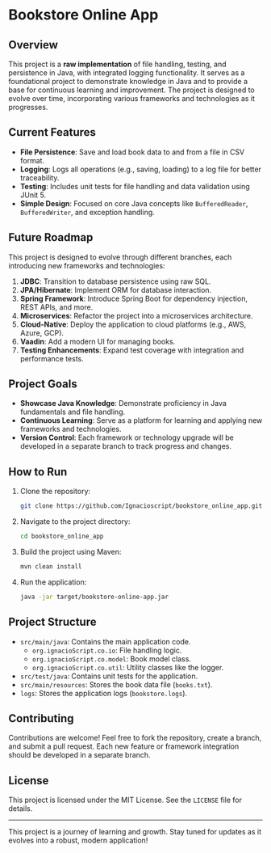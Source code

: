 # Bookstore Online App

## Overview
This project is a **raw implementation** of file handling, testing, and persistence in Java, with integrated logging functionality. It serves as a foundational project to demonstrate knowledge in Java and to provide a base for continuous learning and improvement. The project is designed to evolve over time, incorporating various frameworks and technologies as it progresses.

## Current Features
- **File Persistence**: Save and load book data to and from a file in CSV format.
- **Logging**: Logs all operations (e.g., saving, loading) to a log file for better traceability.
- **Testing**: Includes unit tests for file handling and data validation using JUnit 5.
- **Simple Design**: Focused on core Java concepts like `BufferedReader`, `BufferedWriter`, and exception handling.

## Future Roadmap
This project is designed to evolve through different branches, each introducing new frameworks and technologies:
1. **JDBC**: Transition to database persistence using raw SQL.
2. **JPA/Hibernate**: Implement ORM for database interaction.
3. **Spring Framework**: Introduce Spring Boot for dependency injection, REST APIs, and more.
4. **Microservices**: Refactor the project into a microservices architecture.
5. **Cloud-Native**: Deploy the application to cloud platforms (e.g., AWS, Azure, GCP).
6. **Vaadin**: Add a modern UI for managing books.
7. **Testing Enhancements**: Expand test coverage with integration and performance tests.

## Project Goals
- **Showcase Java Knowledge**: Demonstrate proficiency in Java fundamentals and file handling.
- **Continuous Learning**: Serve as a platform for learning and applying new frameworks and technologies.
- **Version Control**: Each framework or technology upgrade will be developed in a separate branch to track progress and changes.

## How to Run
1. Clone the repository:
   ```bash
   git clone https://github.com/Ignacioscript/bookstore_online_app.git
   ```
2. Navigate to the project directory:
   ```bash
   cd bookstore_online_app
   ```
3. Build the project using Maven:
   ```bash
   mvn clean install
   ```
4. Run the application:
   ```bash
   java -jar target/bookstore-online-app.jar
   ```

## Project Structure
- `src/main/java`: Contains the main application code.
  - `org.ignacioScript.co.io`: File handling logic.
  - `org.ignacioScript.co.model`: Book model class.
  - `org.ignacioScript.co.util`: Utility classes like the logger.
- `src/test/java`: Contains unit tests for the application.
- `src/main/resources`: Stores the book data file (`books.txt`).
- `logs`: Stores the application logs (`bookstore.logs`).

## Contributing
Contributions are welcome! Feel free to fork the repository, create a branch, and submit a pull request. Each new feature or framework integration should be developed in a separate branch.

## License
This project is licensed under the MIT License. See the `LICENSE` file for details.

---

This project is a journey of learning and growth. Stay tuned for updates as it evolves into a robust, modern application!
